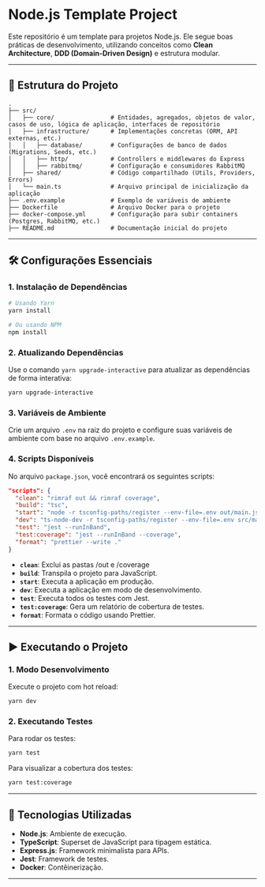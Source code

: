 # Node.js Template Project

Este repositório é um template para projetos Node.js. Ele segue boas práticas de desenvolvimento, utilizando conceitos como **Clean Architecture**, **DDD (Domain-Driven Design)** e estrutura modular.

---

## 🌳 Estrutura do Projeto

```plaintext
.
├── src/
│   ├── core/                # Entidades, agregados, objetos de valor, casos de uso, lógica de aplicação, interfaces de repositório
│   ├── infrastructure/      # Implementações concretas (ORM, API externas, etc.)
│   │   ├── database/        # Configurações de banco de dados (Migrations, Seeds, etc.)
│   │   ├── http/            # Controllers e middlewares do Express
│   │   ├── rabbitmq/        # Configuração e consumidores RabbitMQ
│   ├── shared/              # Código compartilhado (Utils, Providers, Errors)
│   └── main.ts              # Arquivo principal de inicialização da aplicação
├── .env.example             # Exemplo de variáveis de ambiente
├── Dockerfile               # Arquivo Docker para o projeto
├── docker-compose.yml       # Configuração para subir containers (Postgres, RabbitMQ, etc.)
├── README.md                # Documentação inicial do projeto
```

---

## 🛠️ Configurações Essenciais

### 1. **Instalação de Dependências**

```bash
# Usando Yarn
yarn install

# Ou usando NPM
npm install
```

### 2. **Atualizando Dependências**

Use o comando `yarn upgrade-interactive` para atualizar as dependências de forma interativa:

```bash
yarn upgrade-interactive
```

### 3. **Variáveis de Ambiente**

Crie um arquivo `.env` na raiz do projeto e configure suas variáveis de ambiente com base no arquivo `.env.example`.

### 4. **Scripts Disponíveis**

No arquivo `package.json`, você encontrará os seguintes scripts:

```json
"scripts": {
  "clean": "rimraf out && rimraf coverage",
  "build": "tsc",
  "start": "node -r tsconfig-paths/register --env-file=.env out/main.js",
  "dev": "ts-node-dev -r tsconfig-paths/register --env-file=.env src/main.ts",
  "test": "jest --runInBand",
  "test:coverage": "jest --runInBand --coverage",
  "format": "prettier --write ."
}
```

- **`clean`**: Exclui as pastas /out e /coverage
- **`build`**: Transpila o projeto para JavaScript.
- **`start`**: Executa a aplicação em produção.
- **`dev`**: Executa a aplicação em modo de desenvolvimento.
- **`test`**: Executa todos os testes com Jest.
- **`test:coverage`**: Gera um relatório de cobertura de testes.
- **`format`**: Formata o código usando Prettier.

---

## ▶️ Executando o Projeto

### 1. **Modo Desenvolvimento**

Execute o projeto com hot reload:

```bash
yarn dev
```

### 2. **Executando Testes**

Para rodar os testes:

```bash
yarn test
```

Para visualizar a cobertura dos testes:

```bash
yarn test:coverage
```

---

## 🔧 Tecnologias Utilizadas

- **Node.js**: Ambiente de execução.
- **TypeScript**: Superset de JavaScript para tipagem estática.
- **Express.js**: Framework minimalista para APIs.
- **Jest**: Framework de testes.
- **Docker**: Contêinerização.

---
